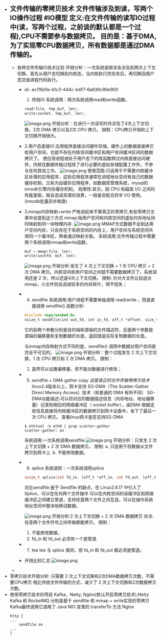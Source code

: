 - 文件传输的零拷贝技术
  文件传输涉及到读，写两个IO操作过程  #IO模型
  定义:在文件传输的读写IO过程中(读，写两个过程，之前谈的默认都是一个过程),CPU不需要参与数据拷贝。
  目的是：基于DMA,为了实现零CPU数据拷贝，所有数据都是通过DMA传输的。
	-
	- 各种文件传输IO技术比较
	  开销分析：一次系统调用涉及涉及到两次上下文切换。首先从用户态切换到内核态，当内核执行完任务后，再切换回用户态交由进程代码执行。
		- id:: ec116d1e-b1c3-444c-b4f7-6a836c89e900
		  1. 传统IO
		  系统调用：两次系统调用read和write函数。
		  ```c
		  read(file, tmp_buf, len);
		  write(socket, tmp_buf, len);
		  ```
		  ![image.png](../assets/image_1653815849759_0.png) 
		  开销分析：在进行一次读写时共涉及了4次上下文切换，2次 DMA 拷贝以及2次 CPU 拷贝。
		  限制：CPU拷贝开销和上下文切换开销很大。
		- 2.用户态直接IO
		  应用程序直接访问硬件存储。硬件上的数据直接拷贝给用户空间，也就不存在内核空间缓冲区和用户空间缓冲区间的数据拷贝了。
		  使应用进程或处于用户态下的库函数跨过内核直接访问硬件，内核在数据传输过程除了进行必要的虚拟存储配置工作外，不参与任何其他工作。
		  ![image.png](../assets/image_1653817260585_0.png)
		  使用范围:只适用于不需要内核缓冲区处理的应用程序，这些应用程序通常在进程地址空间有自己的数据缓存机制，又称为自缓存应用程序，如数据库管理系统，mysql的innodb引擎内存缓存机制。
		  局限性:其次，因 CPU 和磁盘 I/O 之间的性能差距，就会造成资源的浪费，一般是会配合异步 I/O 使用。(innodb批量异步刷盘)
		- 3.mmap内存映射+write
		  严格说起来不算真正的零拷贝,有些零拷贝文章中会提到这个方式
		  mmap:指用户空间和内核空间的虚拟内存地址同时映射到同一块物理内存.
		  ![image.png](../assets/image_1653823892653_0.png) 
		  MMAP方式数据不会到达用户空间内存，只会存在于系统空间的内存上，用户空间与系统空间共用同一个缓冲区，两者通过映射关联。
		  系统调用:文件传输过程中需要两个系统调用mmap和write函数。
		  ```c
		  buf = mmap(file, len);
		  write(sockfd, buf, len);
		  ```
		  ![image.png](../assets/image_1653817985628_0.png) 
		  开销分析:发生了 4 次上下文切换 + 1 次 CPU 拷贝 + 2 次 DMA 拷贝。内核空间和用户空间之间就不需要数据拷贝了。系统调用还是 2 次，所以还是4次上下文切换。
		  限制: 针对大文件比较适合 mmap，小文件则会造成较多的内存碎片，得不偿失；
		- 4. sendfile
		  系统调用:用户进程不需要单独调用 read/write ，而是直接调用 sendfile()
		  函数分析:
		  ```c
		  #include <sys/socket.h>
		  ssize_t sendfile(int out_fd, int in_fd, off_t *offset, size_t count);
		  ```
		  它的前两个参数分别是目的端和源端的文件描述符，后面两个参数是源端的偏移量和复制数据的长度，返回值是实际复制数据的长度。
		  
		  与mmap内存映射方式不同的是，sendfile() 调用中数据对用户空间是完全不可见的。
		  ![image.png](../assets/image_1653818421377_0.png) 
		  开销分析：整个过程发生 2 次上下文切换，1 次 CPU 拷贝和 2 次 DMA 拷贝。
		  限制：
		  1. 虽然可以设置偏移量，但不能对数据进行修改；
		- 5. sendfile + DMA gather copy
		  *这是真正的文件传输零拷贝技术*
		  linux2.4版本以上，网卡支持 SG-DMA（The Scatter-Gather Direct Memory Access）技术（和普通的 DMA 有所不同）
		  SG-DMA功能描述:可以将对应的数据描述信息（内存地址、地址偏移量）记录到相应的网络缓冲区（ socket buffer），由DMA 根据这些信息直接将内核缓冲区的数据拷贝到网卡设备中，省下了最后一次 CPU 拷贝。
		  查看linux网卡是否支持SG-DMA
		  ```shell
		  $ ethtool -k eth0 | grep scatter-gather
		  scatter-gather: on
		  ```
		  系统调用:一次系统调用sendfile
		  ![image.png](../assets/image_1653819225848_0.png) 
		  开销分析：只发生 2 次上下文切换 + 2 次 DMA 数据拷贝。
		  限制:
		  a. 只适用于将数据从文件拷贝到网卡上.
		  b. 不能修改数据。
		- 6. splice
		  系统调用：一次系统调用splice
		  ```c
		  ssize_t splice(int fd_in, loff_t *off_in, int fd_out, loff_t *off_out, size_t len, unsigned int flags);
		  
		  ```
		  对比sendfile:鉴于 Sendfile 的缺点，在 Linux2.6.17 中引入了 Splice，可以在任何两个文件操作
		  可以在内核空间的读缓冲区和网络缓冲区之间建立管道，支持任意两个文件之间互连，可以在操作系统地址空间中整块地移动数据。
		  
		  ![image.png](../assets/image_1653823294186_0.png) 
		  开销分析:2 次上下文切换 + 2 次 DMA 数据拷贝
		  优点:任意两个文件符号之间传输都能拷贝。
		  限制：
		  1. 不能修改数据。
		  2. fd_in 和 fd_out 必须有一个是管道.
		- 7. tee
		  tee 与 splice 类同，但 fd_in 和 fd_out 都必须是管道。
		- 开销比较汇总
		  ![image.png](../assets/image_1653820075919_0.png)
	-
- 零拷贝技术开销分析:
  只需要 2 次上下文切换和2次DMA数据拷贝次数，不需要CPU拷贝
  相比传统文件传输的方式，减少了 2 次上下文切换和2次数据拷贝次数。
- 使用零拷贝技术的项目
  Kafka，Netty, Nginx(默认开启零拷贝技术),Netty
  Kafka 和 RocketMQ 分别是基于 sendfile 和 mmap + write实现的零拷贝
  Kafka最终调用它调用了 Java NIO 库里的 transferTo 方法
  Nginx
  ```
  http {
  ...
      sendfile on
  ...
  }
  
  ```